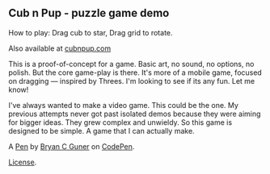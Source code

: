 Cub n Pup - puzzle game demo
----------------------------
How to play: Drag cub to star, Drag grid to rotate.

Also available at [cubnpup.com](http://cubnpup.com)

This is a proof-of-concept for a game. Basic art, no sound, no options, no polish. But the core game-play is there. It's more of a mobile game, focused on dragging — inspired by Threes. I'm looking to see if its any fun. Let me know!

I've always wanted to make a video game. This could be the one. My previous attempts never got past isolated demos because they were aiming for bigger ideas. They grew complex and unwieldy. So this game is designed to be simple. A game that I can actually make.



A [Pen](https://codepen.io/bgoonz/pen/jOmrQEN) by [Bryan C Guner](https://codepen.io/bgoonz) on [CodePen](https://codepen.io).

[License](https://codepen.io/bgoonz/pen/jOmrQEN/license).